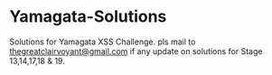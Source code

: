 # Yamagata-Solutions
Solutions for Yamagata XSS Challenge. pls mail to thegreatclairvoyant@gmail.com if any update on solutions for Stage 13,14,17,18 &amp; 19.
